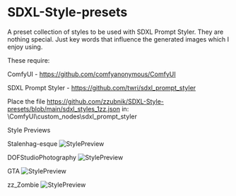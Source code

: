 # SDXL-Style-presets
A preset collection of styles to be used with SDXL Prompt Styler. They are nothing special. Just key words that influence the generated images which I enjoy using.

These require:

ComfyUI - https://github.com/comfyanonymous/ComfyUI

SDXL Prompt Styler - https://github.com/twri/sdxl_prompt_styler

Place the file https://github.com/zzubnik/SDXL-Style-presets/blob/main/sdxl_styles_1zz.json in: \ComfyUI\custom_nodes\sdxl_prompt_styler

Style Previews

Stalenhag-esque
![StylePreview](https://github.com/zzubnik/SDXL-Style-presets/blob/main/Images/zz_Stalenhagesque.png)


DOFStudioPhotography
![StylePreview](https://github.com/zzubnik/SDXL-Style-presets/blob/main/Images/zz_DOFStudioPhotography.png)


GTA
![StylePreview](https://github.com/zzubnik/SDXL-Style-presets/blob/main/Images/zz_GTA.png)


zz_Zombie
![StylePreview](https://github.com/zzubnik/SDXL-Style-presets/blob/main/Images/zz_Zombie_.png)
